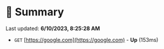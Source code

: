 # 📖 Summary
Last updated: **6/10/2023, 8:25:28 AM**

- `GET` [https://google.com](https://google.com) - **Up** (153ms)
